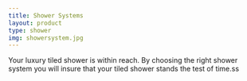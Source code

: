 ```yaml
---
title: Shower Systems
layout: product
type: shower
img: showersystem.jpg
---
```


Your luxury tiled shower is within reach.  By choosing the right shower system you will insure that your tiled shower stands the test of time.ss
